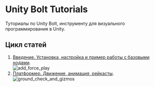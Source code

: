 # Unity Bolt Tutorials
Туториалы по Unity Bolt, инструменту для визуального программирования в Unity.

## Цикл статей
1. [Введение. Установка, настройка и пример работы с базовыми нодами](https://suvitruf.ru/2020/08/09/8125/unity-bolt-tutorials-1-intro-rotation-input-branch-forces).  
![add_force_play](https://user-images.githubusercontent.com/1946939/111015139-66644300-83b8-11eb-9493-3146bfdbda8f.gif)  
2. [Платформер. Движение, анимация, рейкасты](https://suvitruf.ru/2020/08/09/8125/unity-bolt-tutorials-1-intro-rotation-input-branch-forces).  
![ground_check_and_gizmos](https://user-images.githubusercontent.com/1946939/111017006-02467c80-83c2-11eb-92bb-00f3311165d3.gif)